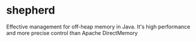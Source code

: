 shepherd
========

Effective management for off-heap memory in Java. It's high performance and more precise control than Apache DirectMemory